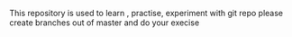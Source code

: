 This repository is used to learn , practise, experiment with git repo
please create branches out of master and do your execise

